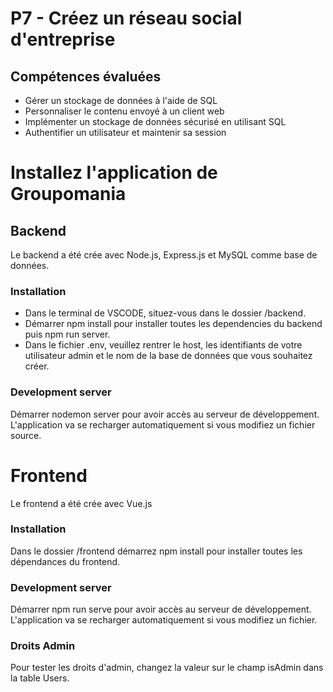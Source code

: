 # P7 - Créez un réseau social d'entreprise
## Compétences évaluées
- Gérer un stockage de données à l'aide de SQL
- Personnaliser le contenu envoyé à un client web
- Implémenter un stockage de données sécurisé en utilisant SQL
- Authentifier un utilisateur et maintenir sa session
# Installez l'application de Groupomania 
## Backend
Le backend a été crée avec Node.js, Express.js et MySQL comme base de données.
### Installation
- Dans le terminal de VSCODE, situez-vous dans le dossier /backend.
- Démarrer npm install pour installer toutes les dependencies du backend puis npm run server.
- Dans le fichier .env, veuillez rentrer le host, les identifiants de votre utilisateur admin et le nom de la base de données que vous souhaitez créer.
### Development server
Démarrer nodemon server pour avoir accès au serveur de développement. L'application va se recharger automatiquement si vous modifiez un fichier source.
# Frontend
Le frontend a été crée avec Vue.js
### Installation
Dans le dossier /frontend démarrez npm install pour installer toutes les dépendances du frontend.
### Development server
Démarrer npm run serve pour avoir accès au serveur de développement. L'application va se recharger automatiquement si vous modifiez un fichier.
### Droits Admin
Pour tester les droits d'admin, changez la valeur sur le champ isAdmin dans la table Users.
